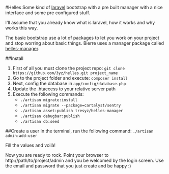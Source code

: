 #Helles
Some kind of [laravel](http://www.laravel.com) bootstrap with a pre built manager with a nice interface and some pre configured stuff. 

I'll assume that you already know what is laravel, how it works and why works this way.

The basic bootstrap use a lot of packages to let you work on your project and stop worring about basic things. Bierre uses a manager package called [helles-manager](https://github.com/3yz/helles-manager). 

##Install
1. First of all you must clone the project repo: `git clone https://github.com/3yz/helles.git project_name`
2. Go to the project folder and execute: `composer install` 
3. Next, config the database in `app/config/database.php`
4. Update the .htaccess to your relative server path 
5. Execute the following commands: 
   - `./artisan migrate:install`
   - `./artisan migrate --package=cartalyst/sentry`
   - `./artisan asset:publish tresyz/helles-manager`
   - `./artisan debugbar:publish`
   - `./artisan db:seed`

##Create a user
In the terminal, run the following command:
`./artisan admin:add-user`

Fill the values and voilà!
   
Now you are ready to rock. Point your browser to http://path/to/project/admin and you be welcomed by the login screen.
Use the email and password that you just create and be happy :)
